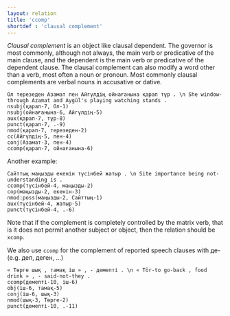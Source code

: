 ```yaml
---
layout: relation
title: 'ccomp'
shortdef : 'clausal complement'
---
```


*Clausal complement* is an object like clausal dependent. The governor is most
commonly, although not always, the main verb or predicative of the
main clause, and the dependent is the main verb or predicative of the
dependent clause. The clausal complement can also modify a word other
than a verb, most often a noun or pronoun. Most commonly clausal
complements are verbal nouns in accusative or dative.

~~~ sdparse
Ол терезеден Азамат пен Айгүлдің ойнағанына қарап тұр . \n She window-through Azamat and Aygül's playing watching stands .
nsubj(қарап-7, Ол-1)
nsubj(ойнағанына-6, Айгүлдің-5)
aux(қарап-7, тұр-8)
punct(қарап-7, .-9)
nmod(қарап-7, терезеден-2)
cc(Айгүлдің-5, пен-4)
conj(Азамат-3, пен-4)
ccomp(қарап-7, ойнағанына-6)
~~~

Another example:

~~~ sdparse
Сайттың маңызды екенін түсінбей жатыр . \n Site importance being not-understanding is .
ccomp(түсінбей-4, маңызды-2)
cop(маңызды-2, екенін-3)
nmod:poss(маңызды-2, Сайттың-1)
aux(түсінбей-4, жатыр-5)
punct(түсінбей-4, .-6)
~~~

Note that if the complement is completely controlled by the matrix verb, that
is it does not permit another subject or object, then the relation should be 
`xcomp`.

We also use `ccomp` for the complement of reported speech clauses with де- (e.g.
деп, деген, ...)

~~~ sdparse
« Төрге шық , тамақ іш » , - демепті . \n « Tör-to go-back , food drink » , - said-not-they .
ccomp(демепті-10, іш-6)
obj(іш-6, тамақ-5)
conj(іш-6, шық-3)
nmod(шық-3, Төрге-2)
punct(демепті-10, .-11)
~~~

